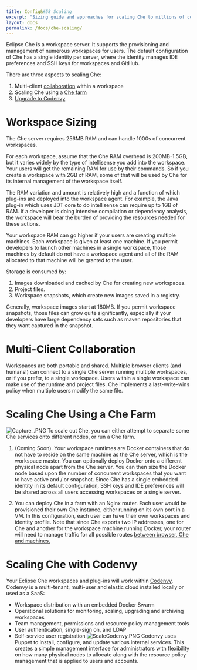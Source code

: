 ```yaml
---
title: Config&#58 Scaling
excerpt: "Sizing guide and approaches for scaling Che to millions of concurrent developers"
layout: docs
permalink: /docs/che-scaling/
---
```

Eclipse Che is a workspace server. It supports the provisioning and management of numerous workspaces for users. The default configuration of Che has a single identity per server, where the identity manages IDE preferences and SSH keys for workspaces and GitHub.

There are three aspects to scaling Che:
1. Multi-client [collaboration](https://eclipse-che.readme.io/docs/scaling#multi-user-collaboration) within a workspace
2. Scaling Che using a [Che farm](https://eclipse-che.readme.io/docs/scaling#scaling-che-using-a-che-farm)
3. [Upgrade to Codenvy](https://eclipse-che.readme.io/docs/scaling#scaling-che-with-codenvy)
# Workspace Sizing  
The Che server requires 256MB RAM and can handle 1000s of concurrent workspaces.

For each workspace, assume that the Che RAM overhead is 200MB-1.5GB, but it varies widely by the type of intellisense you add into the workspace. Your users will get the remaining RAM for use by their commands. So if you create a workspace with 2GB of RAM, some of that will be used by Che for its internal management of the workspace itself.

The RAM variation and amount is relatively high and a function of which plug-ins are deployed into the workspace agent. For example, the Java plug-in which uses JDT core to do intellisense can require up to 1GB of RAM.  If a developer is doing intensive compilation or dependency analysis, the workspace will bear the burden of providing the resources needed for these actions.

Your workspace RAM can go higher if your users are creating multiple machines. Each workspace is given at least one machine. If you permit developers to launch other machines in a single workspace, those machines by default do not have a workspace agent and all of the RAM allocated to that machine will be granted to the user.

Storage is consumed by:
1. Images downloaded and cached by Che for creating new workspaces.
2. Project files.
3. Workspace snapshots, which create new images saved in a registry.

Generally, workspace images start at 180MB. If you permit workspace snapshots, those files can grow quite significantly, especially if your developers have large dependency sets such as maven repositories that they want captured in the snapshot.
# Multi-Client Collaboration  
Workspaces are both portable and shared. Multiple browser clients (and humans!) can connect to a single Che server running multiple workspaces, or if you prefer, to a single workspace. Users within a single workspace can make use of the runtime and project files. Che implements a last-write-wins policy when multiple users modify the same file.
# Scaling Che Using a Che Farm  

![Capture_.PNG](../../docs/imgs/Capture_.PNG)
To scale out Che, you can either attempt to separate some Che services onto different nodes, or run a Che farm.

1.  (Coming Soon). Your workspace runtimes are Docker containers that do not have to reside on the same machine as the Che server, which is the workspace master. You can optionally deploy Docker onto a different physical node apart from the Che server. You can then size the Docker node based upon the number of concurrent workspaces that you want to have active and / or snapshot. Since Che has a single embedded identity in its default configuration, SSH keys and IDE preferences will be shared across all users accessing workspaces on a single server.

2.  You can deploy Che in a farm with an Nginx router. Each user would be provisioned their own Che instance, either running on its own port in a VM. In this configuration, each user can have their own workspaces and identity profile. Note that since Che exports two IP addresses, one for Che and another for the workspace machine running Docker, your router will need to manage traffic for all possible routes [between browser, Che and machines.](doc:networking)
# Scaling Che with Codenvy  
Your Eclipse Che workspaces and plug-ins will work within [Codenvy](http://codenvy.com). Codenvy is a multi-tenant, multi-user and elastic cloud installed locally or used as a SaaS:
* Workspace distribution with an embedded Docker Swarm
* Operational solutions for monitoring, scaling, upgrading and archiving workspaces
* Team management, permissions and resource policy management tools
* User authentication, single-sign on, and LDAP
* Self-service user registration
![ScaleCodenvy.PNG](../../docs/imgs/ScaleCodenvy.PNG)
Codenvy uses Puppet to install, configure, and update various internal services. This creates a simple management interface for administrators with flexibility on how many physical nodes to allocate along with the resource policy management that is applied to users and accounts.
